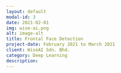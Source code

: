 ```yaml
---
layout: default
modal-id: 3
date: 2021-02-01
img: wise-ai.png
alt: image-alt
title: Frontal Face Detection
project-date: February 2021 to March 2021
client: WiseAI Sdn. Bhd.
category: Deep Learning
description:
---
```

